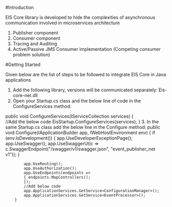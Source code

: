 #Introduction

EIS Core library is developed to hide the complexities of asynchronous communication involved in microservices architecture
1.	Publisher component
2.	Consumer component
3.	Tracing and Auditing
4.	Active/Passive JMS Consumer implementation (Competing consumer problem solution)

#Getting Started

Given below are the list of steps to be followed to integrate EIS Core in Java applications

1.	Add the following library, versions will be communicated separately:
Eis-core-net.dll
2.	Open your Startup.cs class and the below line of code in the ConfigureServices method:

public void ConfigureServices(IServiceCollection services)
    {          
        //Add the below code
            EisStartup.ConfigureServices(services);
    }
3.	In the same Startup.cs class add the below line in the Configure method:
  public void Configure(IApplicationBuilder app, IWebHostEnvironment env)
        {
            if (env.IsDevelopment())
            {   app.UseDeveloperExceptionPage();
                app.UseSwagger();
                app.UseSwaggerUI(c => c.SwaggerEndpoint("/swagger/v1/swagger.json", "event_publisher_net v1"));
            }

            app.UseRouting();
            app.UseAuthorization();
            app.UseEndpoints(endpoints =>
            { endpoints.MapControllers();
            });
	        //Add below code
            app.ApplicationServices.GetService<ConfigurationManager>();
            app.ApplicationServices.GetService<EventProcessor>();
        }
